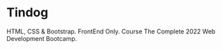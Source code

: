 # Tindog
 HTML, CSS & Bootstrap. FrontEnd Only. Course The Complete 2022 Web Development Bootcamp. 
